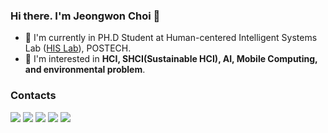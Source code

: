 ### Hi there. I'm Jeongwon Choi 👋
- 🌵 I'm currently in PH.D Student at Human-centered Intelligent Systems Lab ([HIS Lab](https://www.his-lab.org)), POSTECH.
- 🌲 I'm interested in **HCI, SHCI(Sustainable HCI), AI, Mobile Computing, and environmental problem**.

### Contacts
<a href="mailto:jjeongone@gmail.com" target="_blank"><img src="https://img.shields.io/badge/gmail-EA4335?style=for-the-badge&logo=gmail&logoColor=FFFFFF"/></a>
<a href="https://www.linkedin.com/in/정원-최-048783185/" target="_blank"><img src="https://img.shields.io/badge/LinkedIn-0A66C2?style=for-the-badge&logo=linkedin&logoColor=FFFFFF"/></a>
<a href="https://www.facebook.com/profile.php?id=100004138729395" target="_blank"><img src="https://img.shields.io/badge/facebook-1877F2?style=for-the-badge&logo=facebook&logoColor=FFFFFF"/></a>
<a href="https://www.instagram.com/jjeong_one1/" target="_blank"><img src="https://img.shields.io/badge/instagram-E4405F?style=for-the-badge&logo=instagram&logoColor=FFFFFF"/></a>
<a href="https://twitter.com/jjeongone" target="_blank"><img src="https://img.shields.io/badge/twitter-418AE2?style=for-the-badge&logo=twitter&logoColor=FFFFFF"/></a>
